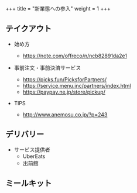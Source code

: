 +++
title = "新業態への参入"
weight = 1
+++

## テイクアウト

- 始め方
    - https://note.com/offreco/n/ncb82891da2e1
- 事前注文・事前決済サービス
    - https://picks.fun/PicksforPartners/
    - https://service.menu.inc/partners/index.html
    - https://paypay.ne.jp/store/pickup/

- TIPS
    - http://www.anemosu.co.jp/?p=243

## デリバリー

- サービス提供者
    - UberEats
    - 出前館

## ミールキット
